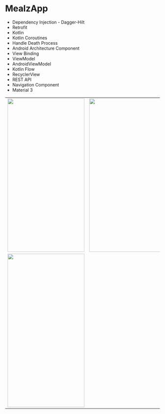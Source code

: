 # MealzApp

* Dependency Injection - Dagger-Hilt
* Retrofit
* Kotlin
* Kotlin Coroutines
* Handle Death Process
* Android Architecture Component
* View Binding
* ViewModel
* AndroidViewModel
* Kotlin Flow
* RecyclerView
* REST API
* Navigation Component
* Material 3 


<table>
  <tr>
    <td>
      <img src="https://user-images.githubusercontent.com/104721363/226899467-845c4a0f-671d-4f19-9489-fc7c57e74105.jpg" width="250" height="500"/>
    </td>
    <td>
      <img src="https://user-images.githubusercontent.com/104721363/226899475-bfc3e87f-8687-4f5a-8e19-13afaf027c4f.jpg" width="250" height="500"/>
    </td>
    <td>
      <img src="https://user-images.githubusercontent.com/104721363/226899538-bc6391f3-8b79-405d-979c-57dcdfcdf600.jpg" width="250" height="500"/>
    </td>
  </tr>
  
  <tr>
    <td>
      <img src="https://user-images.githubusercontent.com/104721363/226899503-1baf3343-cc49-49b6-b451-5b381ab450a0.jpg" width="250" height="500"/>
    </td>
  </tr>
</table>
